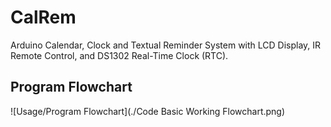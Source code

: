 # CalRem
Arduino Calendar, Clock and Textual Reminder System with LCD Display, IR Remote Control, and DS1302 Real-Time Clock (RTC).

## Program Flowchart
![Usage/Program Flowchart](./Code Basic Working Flowchart.png)
